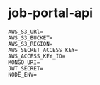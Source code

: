 # job-portal-api
 
```
AWS_S3_URl=
AWS_S3_BUCKET=
AWS_S3_REGION=
AWS_SECRET_ACCESS_KEY=
AWS_ACCESS_KEY_ID=
MONGO_URI=
JWT_SECRET=
NODE_ENV=
```

